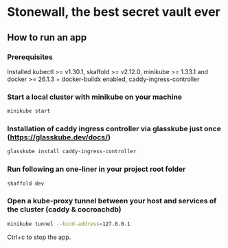 # Stonewall, the best secret vault ever

## How to run an app

### Prerequisites

Installed kubectl >= v1.30.1, skaffold >= v2.12.0, minikube >= 1.33.1 and docker >= 26.1.3 + docker-buildx enabled, caddy-ingress-controller

### Start a local cluster with minikube on your machine

```bash
minikube start
```

### Installation of caddy ingress controller via glasskube just once (https://glasskube.dev/docs/)

```bash
glasskube install caddy-ingress-controller
```

### Run following an one-liner in your project root folder

```bash
skaffold dev
```

### Open a kube-proxy tunnel between your host and services of the cluster (caddy & cocroachdb)

```bash
minikube tunnel --bind-address=127.0.0.1
```

Ctrl+c to stop the app.



